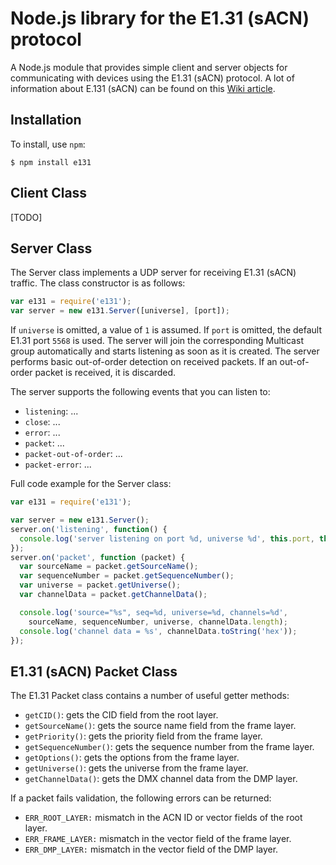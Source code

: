 # Node.js library for the E1.31 (sACN) protocol

A Node.js module that provides simple client and server objects for communicating with devices using the E1.31 (sACN) protocol. A lot of information about E.131 (sACN) can be found on this [Wiki article](http://www.doityourselfchristmas.com/wiki/index.php?title=E1.31_(Streaming-ACN)_Protocol).

## Installation

To install, use ```npm```:

```shell
$ npm install e131
```

## Client Class

[TODO]

## Server Class

The Server class implements a UDP server for receiving E1.31 (sACN) traffic. The class constructor is as follows:

```javascript
var e131 = require('e131');
var server = new e131.Server([universe], [port]);
```

If ```universe``` is omitted, a value of ```1``` is assumed. If ```port``` is omitted, the default E1.31 port ```5568``` is used.
The server will join the corresponding Multicast group automatically and starts listening as soon as it is created.
The server performs basic out-of-order detection on received packets. If an out-of-order packet is received, it is discarded.

The server supports the following events that you can listen to:

* ```listening```: ...
* ```close```: ...
* ```error```: ...
* ```packet```: ...
* ```packet-out-of-order```: ...
* ```packet-error```: ...

Full code example for the Server class:

```javascript
var e131 = require('e131');

var server = new e131.Server();
server.on('listening', function() {
  console.log('server listening on port %d, universe %d', this.port, this.universe);
});
server.on('packet', function (packet) {
  var sourceName = packet.getSourceName();
  var sequenceNumber = packet.getSequenceNumber();
  var universe = packet.getUniverse();
  var channelData = packet.getChannelData();

  console.log('source="%s", seq=%d, universe=%d, channels=%d',
    sourceName, sequenceNumber, universe, channelData.length);
  console.log('channel data = %s', channelData.toString('hex'));
});
```

## E1.31 (sACN) Packet Class

The E1.31 Packet class contains a number of useful getter methods:

* ```getCID()```: gets the CID field from the root layer.
* ```getSourceName()```: gets the source name field from the frame layer.
* ```getPriority()```: gets the priority field from the frame layer.
* ```getSequenceNumber()```: gets the sequence number from the frame layer.
* ```getOptions()```: gets the options from the frame layer.
* ```getUniverse()```: gets the universe from the frame layer.
* ```getChannelData()```: gets the DMX channel data from the DMP layer.

If a packet fails validation, the following errors can be returned:

* ```ERR_ROOT_LAYER:``` mismatch in the ACN ID or vector fields of the root layer.
* ```ERR_FRAME_LAYER:``` mismatch in the vector field of the frame layer.
* ```ERR_DMP_LAYER:``` mismatch in the vector field of the DMP layer.
